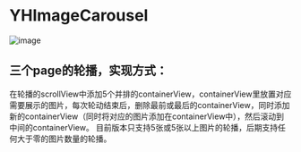 # YHImageCarousel
![image](https://github.com/zhaiyuhao/YHImageCarousel/blob/master/demo.gif)
## 三个page的轮播，实现方式：
在轮播的scrollView中添加5个并排的containerView，containerView里放置对应需要展示的图片，每次轮动结束后，删除最前或最后的containerView，同时添加新的containerView（同时将对应的图片添加在containerView中），然后滚动到中间的containerView。
目前版本只支持5张或5张以上图片的轮播，后期支持任何大于零的图片数量的轮播。